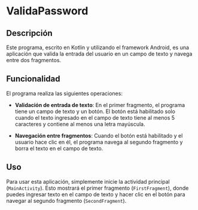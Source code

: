 # ValidaPassword

## Descripción

Este programa, escrito en Kotlin y utilizando el framework Android, es una aplicación que valida la entrada del usuario en un campo de texto y navega entre dos fragmentos.

## Funcionalidad

El programa realiza las siguientes operaciones:

- **Validación de entrada de texto**: En el primer fragmento, el programa tiene un campo de texto y un botón. El botón está habilitado solo cuando el texto ingresado en el campo de texto tiene al menos 5 caracteres y contiene al menos una letra mayúscula.

- **Navegación entre fragmentos**: Cuando el botón está habilitado y el usuario hace clic en él, el programa navega al segundo fragmento y borra el texto en el campo de texto.

## Uso

Para usar esta aplicación, simplemente inicie la actividad principal (`MainActivity`). Esto mostrará el primer fragmento (`FirstFragment`), donde puedes ingresar texto en el campo de texto y hacer clic en el botón para navegar al segundo fragmento (`SecondFragment`).
